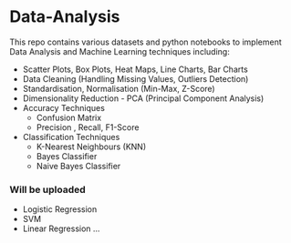 # Data-Analysis

This repo contains various datasets and python notebooks to implement Data Analysis and Machine Learning techniques including:
* Scatter Plots, Box Plots, Heat Maps, Line Charts, Bar Charts
* Data Cleaning (Handling Missing Values, Outliers Detection)
* Standardisation, Normalisation (Min-Max, Z-Score)
* Dimensionality Reduction - PCA (Principal Component Analysis)
* Accuracy Techniques
  - Confusion Matrix
  - Precision , Recall, F1-Score
* Classification Techniques
  - K-Nearest Neighbours (KNN)
  - Bayes Classifier
  - Naive Bayes Classifier
### Will be uploaded
* Logistic Regression
* SVM
* Linear Regression ...
